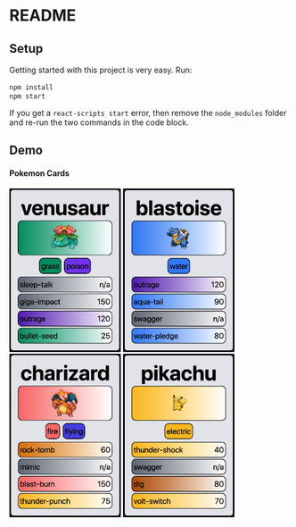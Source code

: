# README

## Setup

Getting started with this project is very easy. Run:

```
npm install
npm start
```

If you get a `react-scripts start` error, then remove the `node_modules`
folder and re-run the two commands in the code block.

## Demo

#### Pokemon Cards
<div class="flex flex-row justify-between">
  <img src="./img/venusaur.png" width="200">
  <img src="./img/blastoise.png" width="200">
  <img src="./img/charizard.png" width="200">
  <img src="./img/pikachu.png" width="200">
</div>
